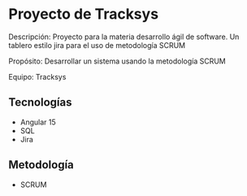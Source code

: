 # Proyecto de Tracksys

Descripción: Proyecto para la materia desarrollo ágil de software. Un tablero estilo jira para el uso de metodología SCRUM

Propósito: Desarrollar un sistema usando la metodología SCRUM

Equipo: Tracksys

## Tecnologías
* Angular 15
* SQL
* Jira

## Metodología
* SCRUM
